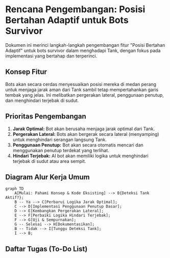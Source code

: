 # Rencana Pengembangan: Posisi Bertahan Adaptif untuk Bots Survivor

Dokumen ini merinci langkah-langkah pengembangan fitur "Posisi Bertahan Adaptif" untuk bots survivor dalam menghadapi Tank, dengan fokus pada implementasi yang bertahap dan terperinci.

## Konsep Fitur

Bots akan secara cerdas menyesuaikan posisi mereka di medan perang untuk menjaga jarak aman dari Tank sambil tetap mempertahankan garis tembak yang jelas. Ini melibatkan pergerakan lateral, penggunaan penutup, dan menghindari terjebak di sudut.

## Prioritas Pengembangan

1.  **Jarak Optimal:** Bot akan berusaha menjaga jarak optimal dari Tank.
2.  **Pergerakan Lateral:** Bots akan bergerak secara lateral (menyamping) untuk menghindari serangan langsung Tank.
3.  **Penggunaan Penutup:** Bot akan secara otomatis mencari dan menggunakan penutup terdekat yang terlihat.
4.  **Hindari Terjebak:** AI bot akan memiliki logika untuk menghindari terjebak di sudut atau area sempit.

## Diagram Alur Kerja Umum

```mermaid
graph TD
    A[Mulai: Pahami Konsep & Kode Eksisting] --> B{Deteksi Tank Aktif?};
    B -- Ya --> C[Perbarui Logika Jarak Optimal];
    C --> D[Implementasi Penggunaan Penutup Dasar];
    D --> E[Kembangkan Pergerakan Lateral];
    E --> F[Perbaiki Logika Hindari Terjebak];
    F --> G[Uji & Sempurnakan];
    G -- Selesai --> H[Dokumentasikan];
    B -- Tidak --> I[Tunggu Deteksi Tank];
    I --> B;
```

## Daftar Tugas (To-Do List)
